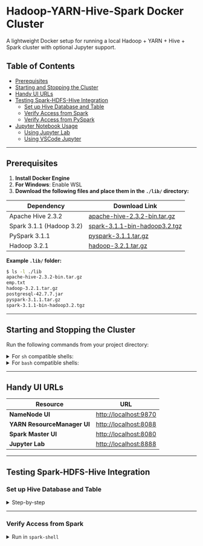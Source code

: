 # Hadoop-YARN-Hive-Spark Docker Cluster

A lightweight Docker setup for running a local Hadoop + YARN + Hive + Spark cluster with optional Jupyter support.

## Table of Contents
- [Prerequisites](#prerequisites)
- [Starting and Stopping the Cluster](#starting-and-stopping-the-cluster)
- [Handy UI URLs](#handy-ui-urls)
- [Testing Spark-HDFS-Hive Integration](#testing-spark-hdfs-hive-integration)
  - [Set up Hive Database and Table](#set-up-hive-database-and-table)
  - [Verify Access from Spark](#verify-access-from-spark)
  - [Verify Access from PySpark](#verify-access-from-pyspark)
- [Jupyter Notebook Usage](#jupyter-notebook-usage)
  - [Using Jupyter Lab](#using-jupyter-lab)
  - [Using VSCode Jupyter](#using-vscode-jupyter)

---

## Prerequisites

1. **Install Docker Engine**
2. **For Windows**: Enable WSL  
3. **Download the following files and place them in the `./lib/` directory:**

| Dependency | Download Link |
|------------|----------------|
| Apache Hive 2.3.2 | [apache-hive-2.3.2-bin.tar.gz](https://archive.apache.org/dist/hive/hive-2.3.2/) |
| Spark 3.1.1 (Hadoop 3.2) | [spark-3.1.1-bin-hadoop3.2.tgz](https://archive.apache.org/dist/spark/spark-3.1.1/spark-3.1.1-bin-hadoop3.2.tgz) |
| PySpark 3.1.1 | [pyspark-3.1.1.tar.gz](https://archive.apache.org/dist/spark/spark-3.1.1/pyspark-3.1.1.tar.gz) |
| Hadoop 3.2.1 | [hadoop-3.2.1.tar.gz](https://archive.apache.org/dist/hadoop/common/hadoop-3.2.1/hadoop-3.2.1.tar.gz) |

**Example `.lib/` folder:**

```bash
$ ls -l ./lib
apache-hive-2.3.2-bin.tar.gz
emp.txt
hadoop-3.2.1.tar.gz
postgresql-42.7.7.jar
pyspark-3.1.1.tar.gz
spark-3.1.1-bin-hadoop3.2.tgz
```

---

## Starting and Stopping the Cluster

Run the following commands from your project directory:

<details>
<summary>For <code>sh</code> compatible shells:</summary>

```bash
sh start-docker-hadoop-cluster.sh
sh stop-docker-hadoop-cluster.sh
```
</details>

<details>
<summary>For <code>bash</code> compatible shells:</summary>

```bash
bash start-docker-hadoop-cluster.sh
bash stop-docker-hadoop-cluster.sh
```
</details>

---

## Handy UI URLs

| Resource | URL |
|----------|-----|
| **NameNode UI** | [http://localhost:9870](http://localhost:9870) |
| **YARN ResourceManager UI** | [http://localhost:8088](http://localhost:8088) |
| **Spark Master UI** | [http://localhost:8080](http://localhost:8080) |
| **Jupyter Lab** | [http://localhost:8888](http://localhost:8888) |

---

## Testing Spark-HDFS-Hive Integration

### Set up Hive Database and Table

<details>
<summary>Step-by-step</summary>

```bash
# Access the Hive server container
docker exec -it hive-server /bin/bash

# Start Beeline (Hive CLI)
beeline -u "jdbc:hive2://localhost:10000"
```

```sql
-- Create Hive database
CREATE DATABASE IF NOT EXISTS crm
COMMENT 'Employee database'
LOCATION '/user/hive/warehouse/crm.db';

-- Create Hive table
CREATE EXTERNAL TABLE crm.emp(
  empid INT,
  empname STRING
)
ROW FORMAT DELIMITED
FIELDS TERMINATED BY ','
STORED AS TEXTFILE
LOCATION '/user/hive/warehouse/crm.db/emp';
```

```bash
# Copy sample file to HDFS
cp ./lib/emp.txt ./hdfs_namenode/

docker exec -it namenode /bin/bash
cd /hadoop/dfs/name/
hdfs dfs -put emp.txt /user/hive/warehouse/crm.db/emp/
hdfs dfs -ls /user/hive/warehouse/crm.db/emp/
```

</details>

---

### Verify Access from Spark

<details>
<summary>Run in <code>spark-shell</code></summary>

```bash
docker exec -it spark-master /bin/bash
spark-shell --master spark://spark-master:7077
```

```scala
// Read file from HDFS
val df = spark.read.csv("hdfs://namenode:8020/user/hive/warehouse/crm.db/emp/emp.txt")
df.show(false)

// Verify Hive is the catalog
spark.conf.get("spark.sql.catalogImplementation")

// List Hive databases
spark.catalog.listDatabases().show()

// Query Hive table
val
